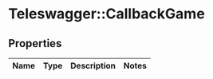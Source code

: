 # Teleswagger::CallbackGame

## Properties
Name | Type | Description | Notes
------------ | ------------- | ------------- | -------------


